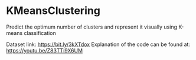 # KMeansClustering
Predict the optimum number of clusters and represent it visually using K-means classification

Dataset link: https://bit.ly/3kXTdox
Explanation of the code can be found at: https://youtu.be/Z83TTi9X6UM
